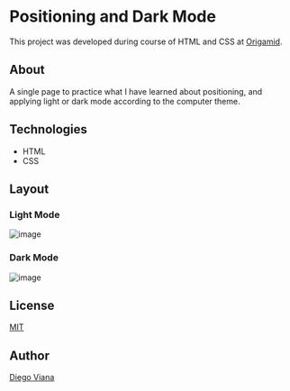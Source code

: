 # Positioning and Dark Mode
 
This project was developed during course of HTML and CSS at [Origamid](https://www.origamid.com/curso/html-e-css-para-iniciantes/).

## About

A single page to practice what I have learned about positioning, and applying light or dark mode according to the computer theme.

## Technologies

- HTML
- CSS

## Layout

### Light Mode

![image](https://user-images.githubusercontent.com/92064022/167314667-12ff6687-e2c5-42fe-8697-6723ca4969ab.png)

### Dark Mode

![image](https://user-images.githubusercontent.com/92064022/167314728-6d797157-f950-40d3-8bc2-f23afe48a441.png)

## License

[MIT](https://github.com/diegovianaf/orig-dark-mode/blob/main/LICENSE)

## Author

[Diego Viana](https://github.com/diegovianaf)
